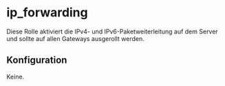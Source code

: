 # ip_forwarding

Diese Rolle aktiviert die IPv4- und IPv6-Paketweiterleitung auf dem Server und sollte auf allen Gateways ausgerollt werden.

## Konfiguration
Keine.